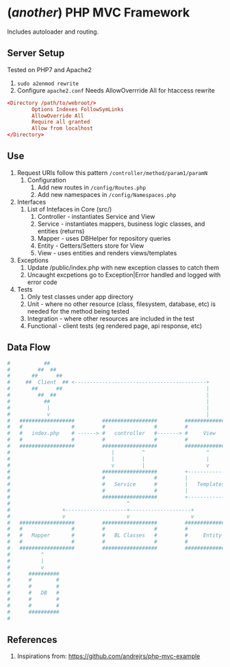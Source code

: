 # (*another*) PHP MVC Framework
Includes autoloader and routing.

## Server Setup
Tested on PHP7 and Apache2
1. `sudo a2enmod rewrite`
2. Configure `apache2.conf`
Needs AllowOverrride All for htaccess rewrite
```conf
<Directory /path/to/webroot/>
        Options Indexes FollowSymLinks
        AllowOverride All
        Require all granted
        Allow from localhost
</Directory>
```

## Use
1. Request URIs follow this pattern `/controller/method/param1/paramN`
   1. Configuration  
      1. Add new routes in `/config/Routes.php `
      2. Add new namespaces in `/config/Namespaces.php`
2. Interfaces
   1. List of Intefaces in Core (src/)
      1. Controller - instantiates Service and View
      2. Service - instantiates mappers, business logic classes, and entities (returns)
      3. Mapper - uses DBHelper for repository queries
      4. Entity - Getters/Setters store for View
      5. View - uses entities and renders views/templates
3. Exceptions
   1. Update /public/index.php with new exception classes to catch them
   2. Uncaught excpetions go to Exception|Error handled and logged with error code
4. Tests
   1. Only test classes under app directory
   2. Unit - where no other resource (class, filesystem, database, etc) is needed for the method being tested
   3. Integration - where other resources are included in the test
   4. Functional - client tests (eg rendered page, api response, etc)


## Data Flow

```bash
#           ##
#         ##  ##
#       ##      ##
#     ##  Client  ## <-------------------------------------------+
#       ##      ##                                               |
#         ##  ##                                                 |
#           ##                                                   |
#            |                                                   |
#            v                                                   |
#   ##################         ##################         ################
#   #                #         #                #         #              #
#   #   index.php    # ------> #   controller   #-------> #     View     #
#   #                #         #                #         #              #
#   ##################         ##################         ################
#                                 |         ^                    ^
#                                 |         |                    |
#                                 v         |                    v
#                              ##################         +--------------+
#                              #                #         |              |
#                              #   Service      #         |   Templates  |
#                              #                #         |              |
#                              ##################         +--------------+
#                                      ^
#                 +--------------------+--------------------+
#                 v                    v                    v
#   ##################         ##################         ################
#   #                #         #                #         #              #
#   #   Mapper       #         #   BL Classes   #         #     Entity   #
#   #                #         #                #         #              #
#   ##################         ##################         ################
#          ^
#          |
#          v
#      ##########
#      #        #
#      #        #
#      #   DB   #
#      #        #
#      #        #
#      ##########
#
```

## References
1. Inspirations from: https://github.com/andrejrs/php-mvc-example
